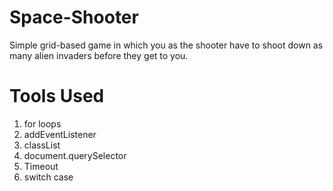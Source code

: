 # Space-Shooter



Simple grid-based game in which you as the shooter have to shoot down as many alien invaders before they get to you.

 # Tools Used
 1. for loops
 2. addEventListener
 3. classList
 4. document.querySelector
 5. Timeout
 6. switch case
